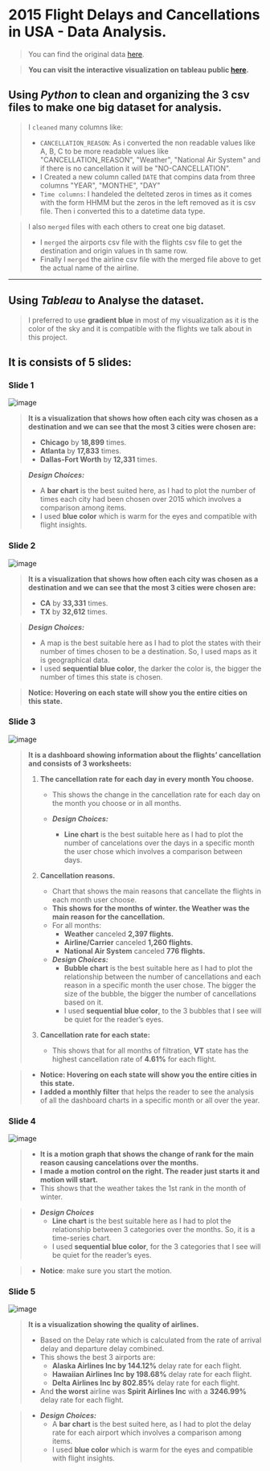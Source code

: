 # 2015 Flight Delays and Cancellations in USA - Data Analysis.

> You can find the original data [here](https://www.kaggle.com/datasets/usdot/flight-delays).

> **You can visit the interactive visualization on tableau public [here](https://public.tableau.com/app/profile/mohamed.hassan6400/viz/2015FlightDelaysandCancellationsinUSA-DataAnalysis/TheStory).**

## Using ***Python*** to clean and organizing the 3 csv files to make one big dataset for analysis.
> I `cleaned` many columns like:
> * `CANCELLATION_REASON`: As i converted the non readable values like A, B, C to be more readable values like "CANCELLATION_REASON", "Weather", "National Air System" and if there is no cancellation it will be "NO-CANCELLATION".
> * I Created a new column called `DATE` that compins data from three columns "YEAR", "MONTHE", "DAY"
> * `Time columns`: I handeled the delteted zeros in times as it comes with the form HHMM but the zeros in the left removed as it is csv file. Then i converted this to a datetime data type.

> I also `merged` files with each others to creat one big dataset.
> * I `merged` the airports csv file with the flights csv file to get the destination and origin values in th same row.
> * Finally I `merged` the airline csv file with the merged file above to get the actual name of the airline.


---

## Using ***Tableau*** to Analyse the dataset.


> I preferred to use **gradient blue** in most of my visualization as it is the color of the sky and it is compatible with the flights we talk about in this project.

## It is consists of 5 slides:
### Slide 1
![image](https://user-images.githubusercontent.com/55090589/186915831-93640008-6a9e-4e80-b7d8-0cfb7e424864.png)

> **It is a visualization that shows how often each city was chosen as a destination and we can see that the most 3 cities were chosen are:**
> 
> * **Chicago** by **18,899** times.
> * **Atlanta** by **17,833** times.
> * **Dallas-Fort Worth** by **12,331** times.

>  ***Design Choices:***
>   * A **bar chart** is the best suited here, as I had to plot the number of times each city had been chosen over 2015 which involves a comparison among items.
>   * I used **blue color** which is warm for the eyes and compatible with flight insights.

### Slide 2
![image](https://user-images.githubusercontent.com/55090589/186915868-df5d4f74-2650-4ff2-9d25-9afb96feabbf.png)

> **It is a visualization that shows how often each city was chosen as a destination and we can see that the most 3 cities were chosen are:**
> 
> * **CA** by **33,331** times.
> * **TX** by **32,612** times.

>  ***Design Choices:***
>   * A map is the best suitable here as I had to plot the states with their number of times chosen to be a destination. So, I used maps as it is geographical data.
>   * I used **sequential blue color**, the darker the color is, the bigger the number of times this state is chosen.

> **Notice: Hovering on each state will show you the entire cities on this state.**


### Slide 3
![image](https://user-images.githubusercontent.com/55090589/186915900-d94c8470-1a0d-44fb-ab62-182da98c86d2.png)

> **It is a dashboard showing information about the flights’ cancellation and consists of 3 worksheets:**
> 
> 1. **The cancellation rate for each day in every month You choose.**
>    * This shows the change in the cancellation rate for each day on the month you choose or in all months.
>    
>    * ***Design Choices:***
> 	   *  **Line chart** is the best suitable here as I had to plot the number of cancelations over the days in a specific month the user chose which involves a comparison between days.
> 	   
>  2. **Cancellation reasons.**
>     * Chart that shows the main reasons that cancellate the flights in each month user choose.
>     * **This shows for the months of winter. the Weather was the main reason for the cancellation.**
>     * For all months:
>       * **Weather** canceled **2,397 flights.**
>       * **Airline/Carrier** canceled **1,260 flights.**
>       * **National Air System** canceled **776 flights.**
> 	  * ***Design Choices:***
> 		  * **Bubble chart** is the best suitable here as I had to plot the relationship between the number of cancellations and each reason in a specific month the user chose. The bigger the size of the bubble, the bigger the number of cancellations based on it.
> 		  * I used **sequential blue color**, to the 3 bubbles that I see will be quiet for the reader’s eyes.
> 
>   3. **Cancellation rate for each state:**
>      * This shows that for all months of filtration, **VT** state has the highest cancellation rate of **4.61%** for each flight.

>  * **Notice: Hovering on each state will show you the entire cities in this state.**
>  *  **I added a monthly filter** that helps the reader to see the analysis of all the dashboard charts in a specific month or all over the year.

### Slide 4
![image](https://user-images.githubusercontent.com/55090589/186915949-a3457081-c1f9-4683-8553-3546127f0ed2.png)

> * **It is a motion graph that shows the change of rank for the main reason causing cancelations over the months.**
> * **I made a motion control on the right. The reader just starts it and motion will start.**
> * This shows that the weather takes the 1st rank in the month of winter.

> * ***Design Choices***
>   * **Line chart** is the best suitable here as I had to plot the relationship between 3 categories over the months. So, it is a time-series chart.
>   * I used **sequential blue color**, for the 3 categories that I see will be quiet for the reader’s eyes.

> * **Notice**: make sure you start the motion.


### Slide 5 
![image](https://user-images.githubusercontent.com/55090589/186915965-88f22dc6-e95e-497a-9dd8-4fbd26679aee.png)

> **It is a visualization showing the quality of airlines.**
> * Based on the Delay rate which is calculated from the rate of arrival delay and departure delay combined.
> * This shows the best 3 airports are:
>   * **Alaska Airlines Inc by 144.12%** delay rate for each flight.
>   * **Hawaiian Airlines Inc by 198.68%** delay rate for each flight.
>   * **Delta Airlines Inc by 802.85%** delay rate for each flight.
>  * And **the worst** airline was **Spirit Airlines Inc** with a **3246.99%** delay rate for each flight.

> * ***Design Choices:***
> 	* A **bar chart** is the best suited here, as I had to plot the delay rate for each airport which involves a comparison among items.
> 	* I used **blue color** which is warm for the eyes and compatible with flight insights.
